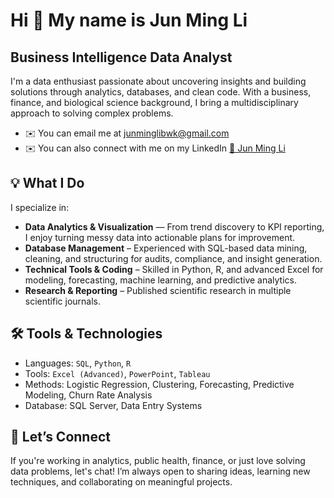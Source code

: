 Hi 👋 My name is Jun Ming Li
============================

Business Intelligence Data Analyst
----------------------------------

I'm a data enthusiast passionate about uncovering insights and building solutions through analytics, databases, and clean code. With a business, finance, and biological science background, I bring a multidisciplinary approach to solving complex problems.

* ✉️  You can email me at [junminglibwk@gmail.com](mailto:junminglibwk@gmail.com)
* ✉️  You can also connect with me on my LinkedIn [🔗 Jun Ming Li](https://www.linkedin.com/in/jun-ming-li-bwk/)


## 💡 What I Do
I specialize in:
- **Data Analytics & Visualization** — From trend discovery to KPI reporting, I enjoy turning messy data into actionable plans for improvement.
- **Database Management** – Experienced with SQL-based data mining, cleaning, and structuring for audits, compliance, and insight generation.
- **Technical Tools & Coding** – Skilled in Python, R, and advanced Excel for modeling, forecasting, machine learning, and predictive analytics.
- **Research & Reporting** – Published scientific research in multiple scientific journals.

## 🛠️ Tools & Technologies
- Languages: `SQL`, `Python`, `R`
- Tools: `Excel (Advanced)`, `PowerPoint`, `Tableau`
- Methods: Logistic Regression, Clustering, Forecasting, Predictive Modeling, Churn Rate Analysis
- Database: SQL Server, Data Entry Systems 


## 🚀 Let’s Connect
If you're working in analytics, public health, finance, or just love solving data problems, let's chat! I’m always open to sharing ideas, learning new techniques, and collaborating on meaningful projects.

